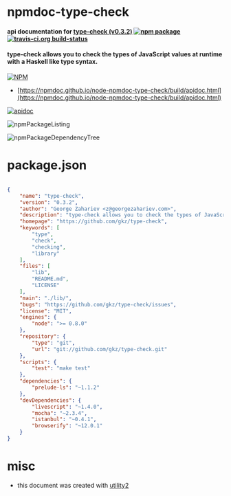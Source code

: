 # npmdoc-type-check

#### api documentation for  [type-check (v0.3.2)](https://github.com/gkz/type-check)  [![npm package](https://img.shields.io/npm/v/npmdoc-type-check.svg?style=flat-square)](https://www.npmjs.org/package/npmdoc-type-check) [![travis-ci.org build-status](https://api.travis-ci.org/npmdoc/node-npmdoc-type-check.svg)](https://travis-ci.org/npmdoc/node-npmdoc-type-check)

#### type-check allows you to check the types of JavaScript values at runtime with a Haskell like type syntax.

[![NPM](https://nodei.co/npm/type-check.png?downloads=true&downloadRank=true&stars=true)](https://www.npmjs.com/package/type-check)

- [https://npmdoc.github.io/node-npmdoc-type-check/build/apidoc.html](https://npmdoc.github.io/node-npmdoc-type-check/build/apidoc.html)

[![apidoc](https://npmdoc.github.io/node-npmdoc-type-check/build/screenCapture.buildCi.browser.%252Ftmp%252Fbuild%252Fapidoc.html.png)](https://npmdoc.github.io/node-npmdoc-type-check/build/apidoc.html)

![npmPackageListing](https://npmdoc.github.io/node-npmdoc-type-check/build/screenCapture.npmPackageListing.svg)

![npmPackageDependencyTree](https://npmdoc.github.io/node-npmdoc-type-check/build/screenCapture.npmPackageDependencyTree.svg)



# package.json

```json

{
    "name": "type-check",
    "version": "0.3.2",
    "author": "George Zahariev <z@georgezahariev.com>",
    "description": "type-check allows you to check the types of JavaScript values at runtime with a Haskell like type syntax.",
    "homepage": "https://github.com/gkz/type-check",
    "keywords": [
        "type",
        "check",
        "checking",
        "library"
    ],
    "files": [
        "lib",
        "README.md",
        "LICENSE"
    ],
    "main": "./lib/",
    "bugs": "https://github.com/gkz/type-check/issues",
    "license": "MIT",
    "engines": {
        "node": ">= 0.8.0"
    },
    "repository": {
        "type": "git",
        "url": "git://github.com/gkz/type-check.git"
    },
    "scripts": {
        "test": "make test"
    },
    "dependencies": {
        "prelude-ls": "~1.1.2"
    },
    "devDependencies": {
        "livescript": "~1.4.0",
        "mocha": "~2.3.4",
        "istanbul": "~0.4.1",
        "browserify": "~12.0.1"
    }
}
```



# misc
- this document was created with [utility2](https://github.com/kaizhu256/node-utility2)
